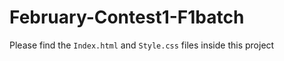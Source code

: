 <h1>February-Contest1-F1batch</h1>

Please find the `Index.html` and `Style.css` files inside this project</h3>
